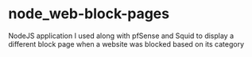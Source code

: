 # node_web-block-pages
NodeJS application I used along with pfSense and Squid to display a different block page when a website was blocked based on its category
